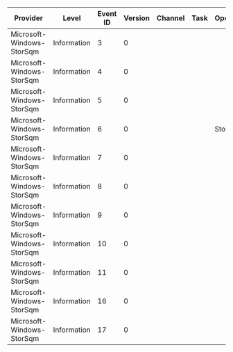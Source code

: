 Provider                   |  Level        |  Event ID  |  Version  |  Channel  |  Task  |  Opcode  |  Keyword  |  Message
---------------------------|---------------|------------|-----------|-----------|--------|----------|-----------|---------
Microsoft-Windows-StorSqm  |  Information  |  3         |  0        |           |        |          |           |
Microsoft-Windows-StorSqm  |  Information  |  4         |  0        |           |        |          |           |
Microsoft-Windows-StorSqm  |  Information  |  5         |  0        |           |        |          |           |
Microsoft-Windows-StorSqm  |  Information  |  6         |  0        |           |        |  Stop    |           |
Microsoft-Windows-StorSqm  |  Information  |  7         |  0        |           |        |          |           |
Microsoft-Windows-StorSqm  |  Information  |  8         |  0        |           |        |          |           |
Microsoft-Windows-StorSqm  |  Information  |  9         |  0        |           |        |          |           |
Microsoft-Windows-StorSqm  |  Information  |  10        |  0        |           |        |          |           |
Microsoft-Windows-StorSqm  |  Information  |  11        |  0        |           |        |          |           |
Microsoft-Windows-StorSqm  |  Information  |  16        |  0        |           |        |          |           |
Microsoft-Windows-StorSqm  |  Information  |  17        |  0        |           |        |          |           |